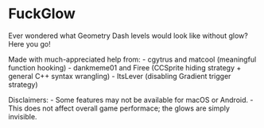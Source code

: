 # FuckGlow
Ever wondered what Geometry Dash levels would look like without glow? Here you go!

Made with much-appreciated help from:
\- cgytrus and matcool (meaningful function hooking)
\- dankmeme01 and Firee (CCSprite hiding strategy + general C++ syntax wrangling)
\- ItsLever (disabling Gradient trigger strategy)

Disclaimers:
\- Some features may not be available for macOS or Android.
\- This does not affect overall game performace; the glows are simply invisible.